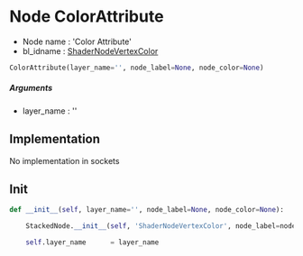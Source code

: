 # Node ColorAttribute

- Node name : 'Color Attribute'
- bl_idname : [ShaderNodeVertexColor](https://docs.blender.org/api/current/bpy.types.ShaderNodeVertexColor.html)


``` python
ColorAttribute(layer_name='', node_label=None, node_color=None)
```
##### Arguments

- layer_name : ''

## Implementation

No implementation in sockets

## Init

``` python
def __init__(self, layer_name='', node_label=None, node_color=None):

    StackedNode.__init__(self, 'ShaderNodeVertexColor', node_label=node_label, node_color=node_color)

    self.layer_name      = layer_name
```
